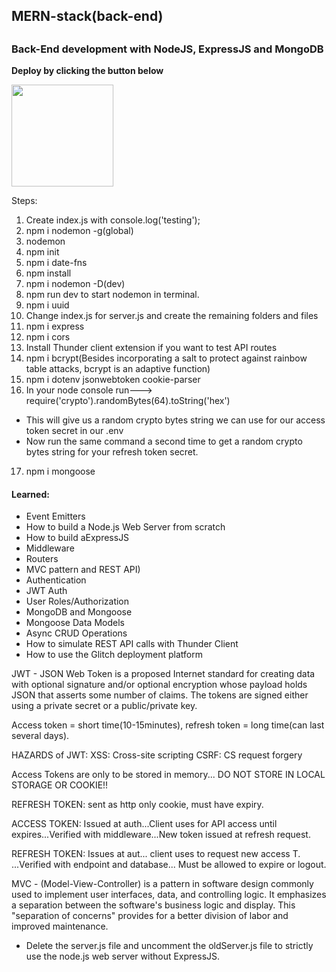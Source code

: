 <h2>MERN-stack(back-end)<h2>
<h3>Back-End development with NodeJS, ExpressJS and MongoDB</h3>


**Deploy by clicking the button below**

[<img src="https://cdn.gomix.com/2bdfb3f8-05ef-4035-a06e-2043962a3a13%2Fremix-button.svg" width="163px" />](https://glitch.com/edit/#!/import/github/lionelroy/Node-ExpressJS-MongoDB-tut)


Steps:
1. Create index.js with console.log('testing');
2. npm i nodemon -g(global)
3. nodemon 
4. npm init 
5. npm i date-fns
6. npm install
7. npm i nodemon -D(dev)
8. npm run dev to start nodemon in terminal.
9. npm i uuid
10. Change index.js for server.js and create the remaining folders and files
11. npm i express
12. npm i cors
13. Install Thunder client extension if you want to test API routes
14. npm i bcrypt(Besides incorporating a salt to protect against rainbow table attacks, bcrypt is an adaptive function)
15. npm i dotenv jsonwebtoken cookie-parser
16. In your node console run--->    require('crypto').randomBytes(64).toString('hex')
- This will give us a random crypto bytes string we can use for our access token secret in our .env 
- Now run the same command a second time to get a random crypto bytes string for your refresh token secret.
17. npm i mongoose


<h4>Learned:</h4>
<ul>
  <li>Event Emitters</li>
  <li>How to build a Node.js Web Server from scratch</li>
  <li>How to build aExpressJS</li>
  <li>Middleware</li>
  <li>Routers</li>
  <li>MVC pattern and REST API)</li>
  <li>Authentication</li>
  <li>JWT Auth</li>
  <li>User Roles/Authorization</li>
  <li>MongoDB and Mongoose</li>
  <li>Mongoose Data Models</li>
  <li>Async CRUD Operations</li>
  <li>How to simulate REST API calls with Thunder Client</li>
  <li>How to use the Glitch deployment platform</li>
</ul>

JWT - JSON Web Token is a proposed Internet standard for creating data with optional signature and/or optional encryption whose payload holds JSON that asserts some number of claims. The tokens are signed either using a private secret or a public/private key.

Access token = short time(10-15minutes), refresh token = long time(can last several days).

HAZARDS of JWT:
XSS: Cross-site scripting
CSRF: CS request forgery

Access Tokens are only to be stored in memory...
DO NOT STORE IN LOCAL STORAGE OR COOKIE!!

REFRESH TOKEN: sent as http only cookie, must have expiry.

ACCESS TOKEN: Issued at auth...Client uses for API access until expires...Verified with middleware...New token issued at refresh request.

REFRESH TOKEN: Issues at aut... client uses to request new access T. ...Verified with endpoint and database... Must be allowed to expire or logout.

MVC - (Model-View-Controller) is a pattern in software design commonly used to implement user interfaces, data, and controlling logic. It emphasizes a separation between the software's business logic and display. This "separation of concerns" provides for a better division of labor and improved maintenance.

- Delete the server.js file and uncomment the oldServer.js file to strictly use the node.js web server without ExpressJS.
